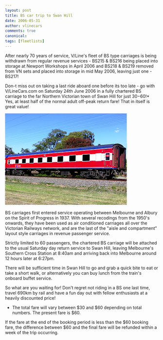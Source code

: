 ```yaml
---
layout: post
title: BS car trip to Swan Hill
date: 2006-05-31
author: vlinecars
comments: true
canonical: 
tags: [fleetlists]
---
```



After nearly 70 years of service, V/Line's fleet of BS type carriages is being withdrawn from regular revenue services - BS215 & BS216 being placed into storage at Newport Workshops in April 2006 and BS218 & BS219  removed from VN sets and placed into storage in mid May 2006, leaving just one - BS217!

Don-t miss out on taking a last ride aboard one before its too late - go with V/LineCars.com on Saturday 24th June 2006 in a fully chartered BS carriage to the far Northern Victorian town of Swan Hill for just $30-$60!* Yes, at least half of the normal adult off-peak return fare! That in itself is great value! 

<img src="/images/bs_3.jpg" />

BS carriages first entered service operating between Melbourne and Albury on the Spirit of Progress in 1937. With several recodings from the 1950's onwards, they have been used as air conditioned carriages all over the Victorian Railways network, and are the last of the "aisle and compartment" layout style carriages in revenue passenger service.

Strictly limited to 60 passengers, the chartered BS carriage will be attached to the usual Saturday day return service to Swan Hill, leaving Melbourne's Southern Cross Station at 8:40am and arriving back into Melbourne around 12 hours later at 6:27pm. 

There will be sufficient time in Swan Hill to go and grab a quick bite to eat or take a short walk, or alternatively you can buy lunch from the train's onboard buffet service.

So what are you waiting for! Don't regret not riding in a BS one last time, travel 690km by rail and have a fun day out with fellow enthusiasts at a heavily discounted price!

* The total fare will vary between $30 and $60 depending on total numbers. The present fare is $60.

If the fare at the end of the booking period is less than the $60 booking fare, the difference between $60 and the final fare will be refunded within a week of the trip occurring.
 

 